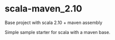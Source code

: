 scala-maven_2.10
================

Base project with scala 2.10 + maven assembly


Simple sample starter for scala with a maven base.
